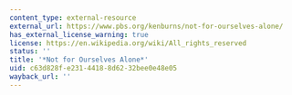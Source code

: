 ```yaml
---
content_type: external-resource
external_url: https://www.pbs.org/kenburns/not-for-ourselves-alone/
has_external_license_warning: true
license: https://en.wikipedia.org/wiki/All_rights_reserved
status: ''
title: '*Not for Ourselves Alone*'
uid: c63d828f-e231-4418-8d62-32bee0e48e05
wayback_url: ''
---
```

